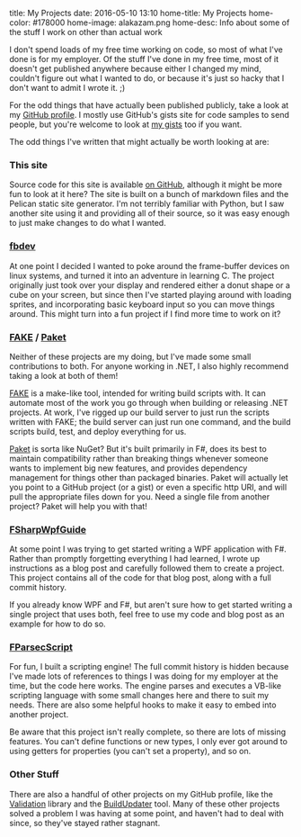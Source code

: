 title: My Projects
date: 2016-05-10 13:10
home-title: My Projects
home-color: #178000
home-image: alakazam.png
home-desc: Info about some of the stuff I work on other than actual work


I don't spend loads of my free time working on code, so most of what I've done
is for my employer. Of the stuff I've done in my free time, most of it doesn't
get published anywhere because either I changed my mind, couldn't figure out
what I wanted to do, or because it's just so hacky that I don't want to admit I
wrote it. ;)

For the odd things that have actually been published publicly, take a look at my
[GitHub profile][github-profile]. I mostly use GitHub's gists site for code
samples to send people, but you're welcome to look at [my gists][gists] too if
you want.

The odd things I've written that might actually be worth looking at are:

### This site

Source code for this site is available [on GitHub][site-source], although it
might be more fun to look at it here? The site is built on a bunch of markdown
files and the Pelican static site generator. I'm not terribly familiar with
Python, but I saw another site using it and providing all of their source, so it
was easy enough to just make changes to do what I wanted.


### [fbdev][fbdev-project]

At one point I decided I wanted to poke around the frame-buffer devices on linux
systems, and turned it into an adventure in learning C. The project originally
just took over your display and rendered either a donut shape or a cube on your
screen, but since then I've started playing around with loading sprites, and
incorporating basic keyboard input so you can move things around. This might
turn into a fun project if I find more time to work on it?


### [FAKE][fake-project] / [Paket][paket-project]

Neither of these projects are my doing, but I've made some small contributions
to both. For anyone working in .NET, I also highly recommend taking a look at
both of them!

[FAKE][fake-project] is a make-like tool, intended for writing build scripts
with. It can automate most of the work you go through when building or releasing
.NET projects. At work, I've rigged up our build server to just run the scripts
written with FAKE; the build server can just run one command, and the build
scripts build, test, and deploy everything for us.

[Paket][paket-project] is sorta like NuGet? But it's built primarily in F#, does
its best to maintain compatibility rather than breaking things whenever someone
wants to implement big new features, and provides dependency management for
things other than packaged binaries. Paket will actually let you point to a
GitHub project (or a gist) or even a specific http URI, and will pull the
appropriate files down for you. Need a single file from another project? Paket
will help you with that!


### [FSharpWpfGuide][fsharp-wpf-guide]

At some point I was trying to get started writing a WPF application with F#.
Rather than promptly forgetting everything I had learned, I wrote up
instructions as a blog post and carefully followed them to create a project.
This project contains all of the code for that blog post, along with a full
commit history.

If you already know WPF and F#, but aren't sure how to get started writing a
single project that uses both, feel free to use my code and blog post as an
example for how to do so.


### [FParsecScript][fpscript-project]

For fun, I built a scripting engine! The full commit history is hidden because
I've made lots of references to things I was doing for my employer at the time,
but the code here works. The engine parses and executes a VB-like scripting
language with some small changes here and there to suit my needs. There are also
some helpful hooks to make it easy to embed into another project.

Be aware that this project isn't really complete, so there are lots of missing
features. You can't define functions or new types, I only ever got around to
using getters for properties (you can't set a property), and so on.


### Other Stuff

There are also a handful of other projects on my GitHub profile, like the
[Validation][validation-project] library and the
[BuildUpdater][buildupdater-project] tool. Many of these other projects solved a
problem I was having at some point, and haven't had to deal with since, so
they've stayed rather stagnant.


[github-profile]: https://github.com/amazingant
[gists]: https://gist.github.com/amazingant
[site-source]: https://github.com/amazingant/amazingant.com
[fbdev-project]: https://github.com/amazingant/fbdev
[fake-project]: https://fsharp.github.io/FAKE/
[paket-project]: http://fsprojects.github.io/Paket/
[fsharp-wpf-guide]: https://github.com/amazingant/FSharpWpfGuide
[fpscript-project]: https://github.com/amazingant/FParsecScript
[validation-project]: https://github.com/amazingant/Validation
[buildupdater-project]: https://github.com/amazingant/BuildUpdater
